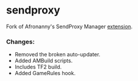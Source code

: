 sendproxy
===========================

Fork of Afronanny's SendProxy Manager [extension](https://forums.alliedmods.net/showthread.php?t=169795).

### Changes:
* Removed the broken auto-updater.
* Added AMBuild scripts.
* Includes TF2 build.
* Added GameRules hook.
